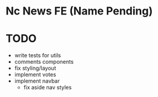 # Nc News FE (Name Pending)

# TODO
- write tests for utils
- comments components
- fix styling/layout
- implement votes
- implement navbar
  - fix aside nav styles

